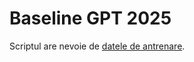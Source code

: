 # Baseline GPT 2025

Scriptul are nevoie de [datele de antrenare](https://www.kaggle.com/datasets/rarespapusoi/babylm-train-10m-cleaned).